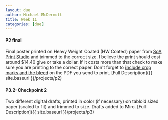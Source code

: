 ```yaml
---
layout: due
author: Michael McDermott
title: Week 11
categories: [due]
---
```

#### P2 final
Final poster printed on Heavy Weight Coated (HW Coated) paper from [SoA Print Studio](https://art.gmu.edu/facilities/soaprint/prices/) and trimmed to the correct size. I believe the print should cost around $14.40 give or take a dollar. If it costs more than that check to make sure you are printing to the correct paper. Don't forget to [include crop marks and the bleed](https://helpx.adobe.com/indesign/using/printers-marks-bleeds.html) on the PDF you send to print. [Full Description]({{ site.baseurl }}/projects/p2)

#### P3.2: Checkpoint 2
Two different digital drafts, printed in color (if necessary) on tabloid sized paper (scaled to fit) and trimmed to size. Drafts added to Miro. [Full Description]({{ site.baseurl }}/projects/p3)
